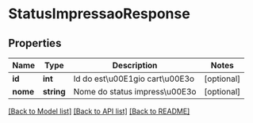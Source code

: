 # StatusImpressaoResponse

## Properties
Name | Type | Description | Notes
------------ | ------------- | ------------- | -------------
**id** | **int** | Id do est\u00E1gio cart\u00E3o | [optional] 
**nome** | **string** | Nome do status impress\u00E3o | [optional] 

[[Back to Model list]](../README.md#documentation-for-models) [[Back to API list]](../README.md#documentation-for-api-endpoints) [[Back to README]](../README.md)


